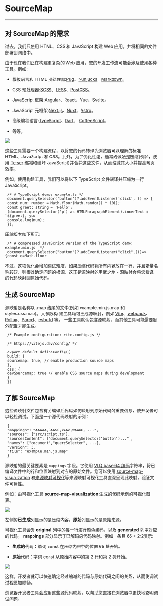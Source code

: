 # SourceMap
---

## 对 SourceMap 的需求

过去，我们只使用 HTML、CSS 和 JavaScript 构建 Web 应用，并将相同的文件部署到网络中。

由于现在我们正在构建更复杂的 Web 应用，您的开发工作流可能会涉及使用各种工具。例如:

- 模板语言和 HTML 预处理器:[Pug](https://pugjs.org/)、[Nunjucks](https://mozilla.github.io/nunjucks/)、[Markdown](https://daringFreball.net/projects/markdown/)。

- CSS 预处理器:[SCSS](https://sass-lang.com/)、[LESS](https://lesscss.org/)、[PostCSS](https://postcss.org/)。

- JavaScript 框架:Angular、React、Vue、Svelte。

- JavaScript 元框架:[Next.js](https://nextjs.org/)、[Nuxt](https://nuxt.com/)、[Astro](https://astro.build/)。

- 高级编程语言:[TypeScript](https://www.typescriptlang.org/)、[Dart](https://dart.dev/tools/dart2js)、
[CoffeeScript](https://coffeescript.org/)。

- 等等。

![](../img/sourcemap_05.png)

这些工具需要一个构建流程，以将您的代码转译为浏览器可以理解的标准 HTML、JavaScript 和 CSS。此外，为了优化性能，通常的做法是压缩(例如，使用 [Terser](https://github.com/terser/terser) 缩减和破坏 JavaScript)并合并这些文件，从而缩减其大小并提高网⻚效率。

例如，使用构建工具，我们可以将以下 TypeScript 文件转译并压缩为一行 JavaScript。

``` shell
 /* A TypeScript demo: example.ts */
 document.querySelector('button')?.addEventListener('click', () => {
 const num: number = Math.floor(Math.random() * 101);
 const greet: string = 'Hello';
 (document.querySelector('p') as HTMLParagraphElement).innerText = `${greet}, you
 console.log(num);
 });
```
压缩版本如下所示:

``` shell
 /* A compressed JavaScript version of the TypeScript demo: example.min.js  */
 document.querySelector("button")?.addEventListener("click",(()=>{const e=Math.floor
```
不过，这项优化会增加调试难度。如果压缩代码将所有内容放在一行，并且变量名称较短，则很难确定问题的根源。这正是源映射的用武之地 - 源映射会将您编译的代码映射回原始代码。

## 生成 SourceMap

源映射是名称以 .map 结尾的文件(例如 example.min.js.map 和 styles.css.map)。大多数构 建工具均可生成源映射，例如 [Vite](https://vitejs.dev/)、[webpack](https://webpack.js.org/)、[Rollup](https://rollupjs.org/)、[Parcel](https://parceljs.org/)、[esbuild](https://esbuild.github.io/) 等。 一些工具默认包含源映射，而其他工具可能需要额外配置才能生成。

``` shell
 /* Example configuration: vite.config.js */

 /* https://vitejs.dev/config/ */

 export default defineConfig({
 build: {
 sourcemap: true, // enable production source maps
 },
 css: {
 devSourcemap: true // enable CSS source maps during development
 }
 })
```

## 了解 SourceMap

这些源映射文件包含有关编译后代码如何映射到原始代码的重要信息，使开发者可以轻松调试。下面是一个源代码映射的示例：

``` shell
 {
 "mappings": "AAAAA,SAASC,cAAc,WAAWC, ...",
 "sources": ["src/script.ts"],
 "sourcesContent": ["document.querySelector('button')..."],
 "names": ["document","querySelector", ...],
 "version": 3,
 "file": "example.min.js.map"
 }
```

源映射的最关键要素是 `mappings` 字段。它使用 [VLQ base 64 编码](https://developer.chrome.com/blog/sourcemaps/?hl=zh-cn#base64-vlq-and-keeping-the-source-map-small)字符串，将已编译文件中的行和位置映射到对应的原始文件。您可以使用 [source-map-visualization](https://sokra.github.io/source-map-visualization/) 和[来源映射可视化](https://evanw.github.io/source-map-visualization/)等来源映射可视化工具直观呈现此映射，验证文件可用性。

例如：由可视化工具 **source-map-visualization** 生成的代码示例的可视化图表。

![](../img/sourcemap_03.png)

左侧的**已生成**列显示的是压缩内容，**原始**列显示的是原始来源。

可视化工具会对 **original** 列中的每一行进行颜色编码，以及 **generated** 列中对应的代码。 **mappings** 部分显示了已解码的代码映射。例如，条目 65-> 2:2表示:

- **生成的**代码：单词 const 在压缩内容中的位置 65 处开始。

- **原始**代码：字词 const 从原始内容中的第 2 行和第 2 列开始。

![](../img/sourcemap_04.png)

这样，开发者就可以快速确定经过缩减的代码与原始代码之间的关系，从而使调试过程更加顺畅。

浏览器开发者工具会应用这些源代码映射，以帮助您直接在浏览器中更快地查明调试问题。
